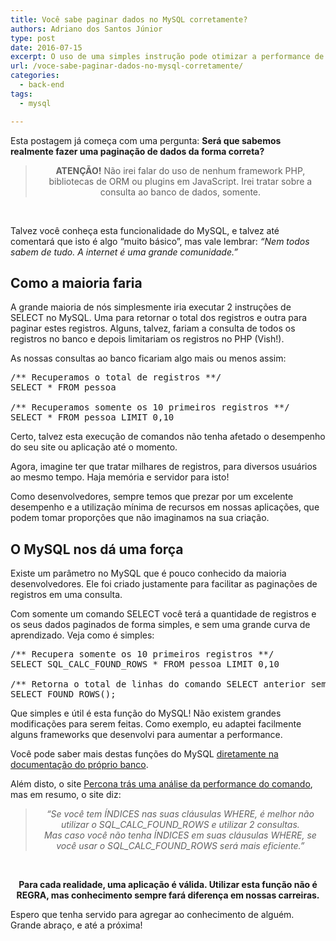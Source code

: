 ```yaml
---
title: Você sabe paginar dados no MySQL corretamente?
authors: Adriano dos Santos Júnior
type: post
date: 2016-07-15
excerpt: O uso de uma simples instrução pode otimizar a performance de suas consultas ao banco.
url: /voce-sabe-paginar-dados-no-mysql-corretamente/
categories:
  - back-end
tags:
  - mysql

---
```

Esta postagem já começa com uma pergunta: **Será que sabemos realmente fazer uma paginação de dados da forma correta?**

> <p style="text-align: center;">
>   <strong>ATENÇÃO!</strong> Não irei falar do uso de nenhum framework PHP, bibliotecas de ORM ou plugins em JavaScript. Irei tratar sobre a consulta ao banco de dados, somente.
> </p>

&nbsp;

<p style="text-align: left;">
  Talvez você conheça esta funcionalidade do MySQL, e talvez até comentará que isto é algo &#8220;muito básico&#8221;, mas vale lembrar: <em>&#8220;Nem todos sabem de tudo. A internet é uma grande comunidade.&#8221;</em>
</p>

## Como a maioria faria

<p style="text-align: left;">
  A grande maioria de nós simplesmente iria executar 2 instruções de SELECT no MySQL. Uma para retornar o total dos registros e outra para paginar estes registros. Alguns, talvez, fariam a consulta de todos os registros no banco e depois limitariam os registros no PHP (Vish!).
</p>

<p style="text-align: left;">
  As nossas consultas ao banco ficariam algo mais ou menos assim:
</p>

<pre class="lang-php">/** Recuperamos o total de registros **/
SELECT * FROM pessoa

/** Recuperamos somente os 10 primeiros registros **/
SELECT * FROM pessoa LIMIT 0,10
</pre>

Certo, talvez esta execução de comandos não tenha afetado o desempenho do seu site ou aplicação até o momento.

Agora, imagine ter que tratar milhares de registros, para diversos usuários ao mesmo tempo. Haja memória e servidor para isto!

Como desenvolvedores, sempre temos que prezar por um excelente desempenho e a utilização mínima de recursos em nossas aplicações, que podem tomar proporções que não imaginamos na sua criação.

## O MySQL nos dá uma força

Existe um parâmetro no MySQL que é pouco conhecido da maioria desenvolvedores. Ele foi criado justamente para facilitar as paginações de registros em uma consulta.

Com somente um comando SELECT você terá a quantidade de registros e os seus dados paginados de forma simples, e sem uma grande curva de aprendizado. Veja como é simples:

<pre class="lang-php">/** Recupera somente os 10 primeiros registros **/
SELECT SQL_CALC_FOUND_ROWS * FROM pessoa LIMIT 0,10

/** Retorna o total de linhas do comando SELECT anterior sem considerar o LIMIT **/
SELECT FOUND_ROWS();
</pre>

Que simples e útil é esta função do MySQL! Não existem grandes modificações para serem feitas. Como exemplo, eu adaptei facilmente alguns frameworks que desenvolvi para aumentar a performance.

<p style="text-align: left;">
  Você pode saber mais destas funções do MySQL <a href="https://dev.mysql.com/doc/refman/5.7/en/information-functions.html#function_found-rows" target="_blank">diretamente na documentação do próprio banco</a>.
</p>

<p style="text-align: left;">
  Além disto, o site <a href="https://www.percona.com/blog/2007/08/28/to-sql_calc_found_rows-or-not-to-sql_calc_found_rows/" target="_blank">Percona trás uma análise da performance do comando</a>, mas em resumo, o site diz:
</p>

> <p style="text-align: center;">
>   <em>&#8220;Se você tem ÍNDICES nas suas cláusulas WHERE, é melhor não utilizar o SQL_CALC_FOUND_ROWS e utilizar 2 consultas.</em><br /> <em>Mas caso você não tenha ÍNDICES em suas cláusulas WHERE, se você usar o SQL_CALC_FOUND_ROWS será mais eficiente.&#8221;</em>
> </p>

&nbsp;

<p style="text-align: center;">
  <strong>Para cada realidade, uma aplicação é válida. Utilizar esta função não é REGRA, mas conhecimento sempre fará diferença em nossas carreiras.</strong>
</p>

<p style="text-align: left;">
  Espero que tenha servido para agregar ao conhecimento de alguém. Grande abraço, e até a próxima!
</p>